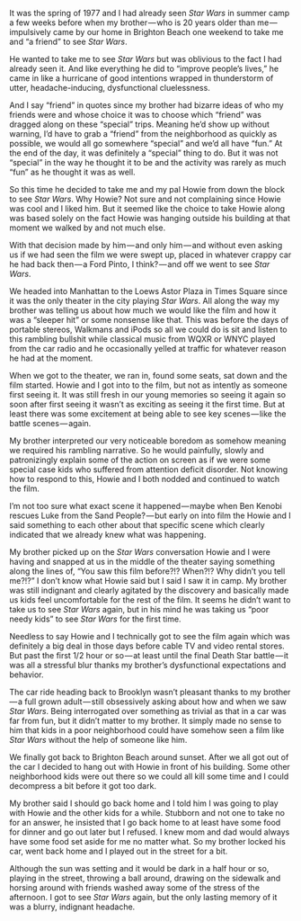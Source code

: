 <!-----
title: 'A Blurry, Indignant Headache'
description: About The Second Time I Saw Star Wars
date: '2016-10-14T00:15:06.249Z'
slug: 62b68b9d6652
----->

It was the spring of 1977 and I had already seen _Star Wars_ in summer camp a few weeks before when my brother — who is 20 years older than me — impulsively came by our home in Brighton Beach one weekend to take me and “a friend” to see _Star Wars_.

He wanted to take me to see _Star Wars_ but was oblivious to the fact I had already seen it. And like everything he did to “improve people’s lives,” he came in like a hurricane of good intentions wrapped in thunderstorm of utter, headache-inducing, dysfunctional cluelessness.

And I say “friend” in quotes since my brother had bizarre ideas of who my friends were and whose choice it was to choose which “friend” was dragged along on these “special” trips. Meaning he’d show up without warning, I’d have to grab a “friend” from the neighborhood as quickly as possible, we would all go somewhere “special” and we’d all have “fun.” At the end of the day, it was definitely a “special” thing to do. But it was not “special” in the way he thought it to be and the activity was rarely as much “fun” as he thought it was as well.

So this time he decided to take me and my pal Howie from down the block to see _Star Wars_. Why Howie? Not sure and not complaining since Howie was cool and I liked him. But it seemed like the choice to take Howie along was based solely on the fact Howie was hanging outside his building at that moment we walked by and not much else.

With that decision made by him — and only him — and without even asking us if we had seen the film we were swept up, placed in whatever crappy car he had back then — a Ford Pinto, I think? — and off we went to see _Star Wars_.

We headed into Manhattan to the Loews Astor Plaza in Times Square since it was the only theater in the city playing _Star Wars_. All along the way my brother was telling us about how much we would like the film and how it was a “sleeper hit” or some nonsense like that. This was before the days of portable stereos, Walkmans and iPods so all we could do is sit and listen to this rambling bullshit while classical music from WQXR or WNYC played from the car radio and he occasionally yelled at traffic for whatever reason he had at the moment.

When we got to the theater, we ran in, found some seats, sat down and the film started. Howie and I got into to the film, but not as intently as someone first seeing it. It was still fresh in our young memories so seeing it again so soon after first seeing it wasn’t as exciting as seeing it the first time. But at least there was some excitement at being able to see key scenes — like the battle scenes — again.

My brother interpreted our very noticeable boredom as somehow meaning we required his rambling narrative. So he would painfully, slowly and patronizingly explain some of the action on screen as if we were some special case kids who suffered from attention deficit disorder. Not knowing how to respond to this, Howie and I both nodded and continued to watch the film.

I’m not too sure what exact scene it happened — maybe when Ben Kenobi rescues Luke from the Sand People? — but early on into film the Howie and I said something to each other about that specific scene which clearly indicated that we already knew what was happening.

My brother picked up on the _Star Wars_ conversation Howie and I were having and snapped at us in the middle of the theater saying something along the lines of, “You saw this film before?!? When?!? Why didn’t you tell me?!?” I don’t know what Howie said but I said I saw it in camp. My brother was still indignant and clearly agitated by the discovery and basically made us kids feel uncomfortable for the rest of the film. It seems he didn’t want to take us to see _Star Wars_ again, but in his mind he was taking us “poor needy kids” to see _Star Wars_ for the first time.

Needless to say Howie and I technically got to see the film again which was definitely a big deal in those days before cable TV and video rental stores. But past the first 1/2 hour or so — at least until the final Death Star battle — it was all a stressful blur thanks my brother’s dysfunctional expectations and behavior.

The car ride heading back to Brooklyn wasn’t pleasant thanks to my brother — a full grown adult — still obsessively asking about how and when we saw _Star Wars_. Being interrogated over something as trivial as that in a car was far from fun, but it didn’t matter to my brother. It simply made no sense to him that kids in a poor neighborhood could have somehow seen a film like _Star Wars_ without the help of someone like him.

We finally got back to Brighton Beach around sunset. After we all got out of the car I decided to hang out with Howie in front of his building. Some other neighborhood kids were out there so we could all kill some time and I could decompress a bit before it got too dark.

My brother said I should go back home and I told him I was going to play with Howie and the other kids for a while. Stubborn and not one to take no for an answer, he insisted that I go back home to at least have some food for dinner and go out later but I refused. I knew mom and dad would always have some food set aside for me no matter what. So my brother locked his car, went back home and I played out in the street for a bit.

Although the sun was setting and it would be dark in a half hour or so, playing in the street, throwing a ball around, drawing on the sidewalk and horsing around with friends washed away some of the stress of the afternoon. I got to see _Star Wars_ again, but the only lasting memory of it was a blurry, indignant headache.